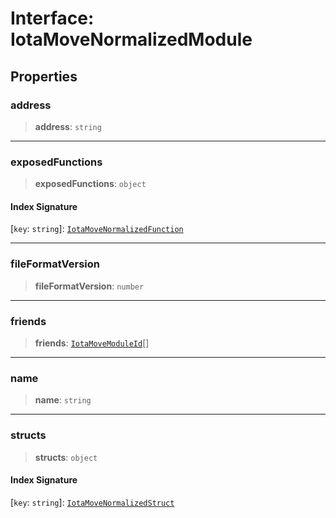 # Interface: IotaMoveNormalizedModule

## Properties

### address

> **address**: `string`

***

### exposedFunctions

> **exposedFunctions**: `object`

#### Index Signature

 \[`key`: `string`\]: [`IotaMoveNormalizedFunction`](IotaMoveNormalizedFunction.md)

***

### fileFormatVersion

> **fileFormatVersion**: `number`

***

### friends

> **friends**: [`IotaMoveModuleId`](IotaMoveModuleId.md)[]

***

### name

> **name**: `string`

***

### structs

> **structs**: `object`

#### Index Signature

 \[`key`: `string`\]: [`IotaMoveNormalizedStruct`](IotaMoveNormalizedStruct.md)

